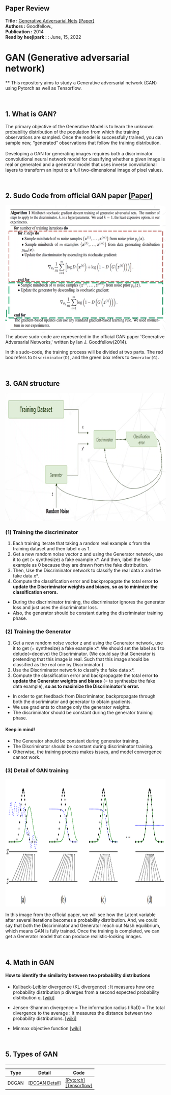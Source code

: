 ## Paper Review
<b>Title : </b> <u>Generative Adversarial Nets</u> [[Paper]](https://arxiv.org/pdf/1406.2661.pdf)
<br>
<b>Authors : </b>  Goodfellow.,
<br>
<b>Publication : </b> 2014
<br>
<b>Read by heejipark : </b>: June, 15, 2022

# GAN (Generative adversarial network)
** This repository aims to study a Generative adversarial network (GAN) using Pytorch as well as Tensorflow.

<br>

## 1. What is GAN?
The primary objective of the Generative Model is to learn the unknown probability distribution of the population from which the training observations are sampled. Once the model is successfully trained, you can sample new, “generated” observations that follow the training distribution.
<br><br>
Developing a GAN for generating images requires both a discriminator convolutional neural network model for classifying whether a given image is real or generated and a generator model that uses inverse convolutional layers to transform an input to a full two-dimensional image of pixel values.


<br>

## 2. Sudo Code from official GAN paper [[Paper]](https://arxiv.org/pdf/1406.2661.pdf)
<img src="../img/04/1-sudocode.PNG" height=400 width=700>
The above sudo-code are represented in the official GAN paper 'Generative Adversarial Networks,' written by Ian J. Goodfellow(2014). 

In this sudo-code, the training process will be divided at two parts. The red box refers to <code>Discriminator(D)</code>, and the green box refers to <code>Generator(G)</code>.


<br>

## 3. GAN structure
<img src="../img/04/2-ganstructure.PNG" height=400 width=700>


### (1) Training the discriminator
1. Each training iterate that taking a random real example x from the training dataset and then label x as 1.
2. Get a new random noise vector z and using the Generator network, use it to get (= synthesize) a fake example x*. And then, label the fake example as 0 because they are drawn from the fake distribution.
3. Then, Use the Discriminator network to classify the real data x and the fake data x*.
4. Compute the classification error and backpropagate the total error <b>to update the Discriminator weights and biases</b>, <b>so as to minimize the classification errors.</b>
- During the discriminator training, the discriminator ignores the generator loss and just uses the discriminator loss. 
- Also, the generator should be constant during the discriminator training phase.


### (2) Training the Generator
1. Get a new random noise vector z and using the Generator network, use it to get (= synthesize) a fake example x*. We should set the label as 1 to delude(=deceive) the Discriminator.
(We could say that Generator is pretending that this image is real. Such that this image should be classified as the real one by Discriminator.)
2. Use the Discriminator network to classify the fake data x*.
3. Compute the classification error and backpropagate the total error <b>to update the Generator weights and biases</b> (= to synthesize the fake data example), <b>so as to maximize the Discriminator's error.</b><br> 
- In order to get feedback from Discriminator, backpropagate through both the discriminator and generator to obtain gradients. 
- We use gradients to change only the generator weights. 
- The discriminator should be constant during the generator training phase.

#### Keep in mind! 
- The Generator should be constant during generator training. 
- The Discriminator should be constant during discriminator training.
- Otherwise, the training process makes issues, and model convergence cannot work.


### (3) Detail of GAN training
<img src="../img/04/3-graph.PNG" height=400 width=750>

In this image from the official paper, we will see how the Latent variable after several iterations becomes a probability distribution. And, we could say that both the Discriminator and Generator reach out Nash equilibrium, which means GAN is fully trained. Once the training is completed, we can get a Generator model that can produce realistic-looking images.


<br>

## 4. Math in GAN
#### How to identify the similarity between two probability distributions
- Kullback-Leibler divergence (KL divergence) 
: It measures how one probability distribution p diverges from a second expected probability distribution q. [[wiki]](https://en.wikipedia.org/wiki/Kullback%E2%80%93Leibler_divergence)

- Jensen-Shannon divergence = The information radius (IRaD) = The total divergence to the average
: It measures the distance between two probability distributions. [[wiki]](https://en.wikipedia.org/wiki/Jensen%E2%80%93Shannon_divergence)

- Minmax objective function [[wiki]](https://en.wikipedia.org/wiki/Minimax#:~:text=Minimax)


<br>

## 5. Types of GAN
<hr>

|Type|Detail|Code|
|----|------|----|
|DCGAN|[[DCGAN Detail](https://github.com/heejipark/Research-PPG2ABP-using-GAN/blob/master/paper-review/DCGAN.md)]|[[Pytorch]](https://github.com/heejipark/GAN/blob/master/DCGAN/DCGAN_Pytorch.ipynb)<br> [[Tensorflow]](https://github.com/heejipark/GAN/blob/master/DCGAN/DCGAN_Tensorflow.ipynb)|


